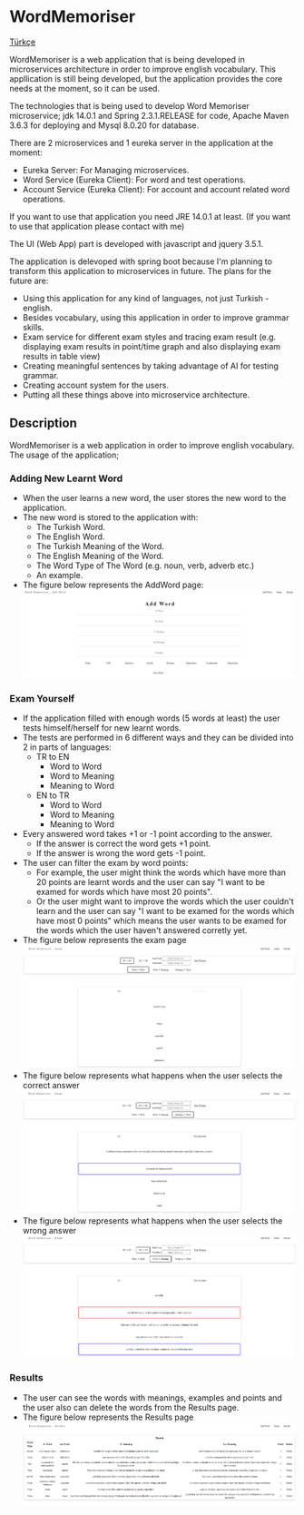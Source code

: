 # WordMemoriser

[Türkçe](https://github.com/ksavas/WordMemoriser/blob/master/README-Tr.md)

WordMemoriser is a web application that is being developed in microservices architecture in order to improve english vocabulary. This appllication is still being developed, but the application 
provides the core needs at the moment, so it can be used.

The technologies that is being used to develop Word Memoriser microservice; jdk 14.0.1 and Spring 2.3.1.RELEASE for code, Apache Maven 3.6.3 for deploying and Mysql 8.0.20 for database.

There are 2 microservices and 1 eureka server in the application at the moment:
- Eureka Server: For Managing microservices.
- Word Service (Eureka Client): For word and test operations.
- Account Service (Eureka Client): For account and account related word operations.

If you want to use that application you need JRE 14.0.1 at least. (If you want to use that application please contact with me)

The UI (Web App) part is developed with javascript and jquery 3.5.1.

The application is delevoped with spring boot because I'm planning to transform this application to microservices in future. 
The plans for the future are:
- Using this application for any kind of languages, not just Turkish - english.
- Besides vocabulary, using this application in order to improve grammar skills.
- Exam service for different exam styles and tracing exam result (e.g. displaying exam results in point/time graph and also displaying exam results in table view)
- Creating meaningful sentences by taking advantage of AI for testing grammar.
- Creating account system for the users.
- Putting all these things above into microservice architecture.

## Description
WordMemoriser is a web application in order to improve english vocabulary. The usage of the application;

### Adding New Learnt Word
- When the user learns a new word, the user stores the new word to the application.
- The new word is stored to the application with:
  - The Turkish Word.
  - The English Word.
  - The Turkish Meaning of the Word.
  - The English Meaning of the Word.
  - The Word Type of The Word (e.g. noun, verb, adverb etc.)
  - An example.
- The figure below represents the AddWord page:
<img src="https://github.com/ksavas/WordMemoriser/blob/master/SS/AddWord.png"><br>


### Exam Yourself
- If the application filled with enough words (5 words at least) the user tests himself/herself for new learnt words.
- The tests are performed in 6 different ways and they can be divided into 2 in parts of languages:
  - TR to EN
    - Word to Word
    - Word to Meaning
    - Meaning to Word
  - EN to TR
    - Word to Word
    - Word to Meaning
    - Meaning to Word
- Every answered word takes +1 or -1 point according to the answer.
  - If the answer is correct the word gets +1 point.
  - If the answer is wrong the word gets -1 point.
- The user can filter the exam by word points:
  - For example, the user might think the words which have more than 20 points are learnt words and the user can say "I want to be examed for words which have most 20 points".
  - Or the user might want to improve the words which the user couldn't learn and the user can say "I want to be examed for the words which have most 0 points" which means the 
    user wants to be examed for the words which the user haven't answered corretly yet.
- The figure below represents the exam page
<img src="https://github.com/ksavas/WordMemoriser/blob/master/SS/Exam.png"><br>
- The figure below represents what happens when the user selects the correct answer
<img src="https://github.com/ksavas/WordMemoriser/blob/master/SS/ExamTrueAnswer.png"><br>
- The figure below represents what happens when the user selects the wrong answer
<img src="https://github.com/ksavas/WordMemoriser/blob/master/SS/ExamFalseAnswer.png"><br>

### Results
- The user can see the words with meanings, examples and points and the user also can delete the words from the Results page.
- The figure below represents the Results page
<img src="https://github.com/ksavas/WordMemoriser/blob/master/SS/Results.png"><br>
